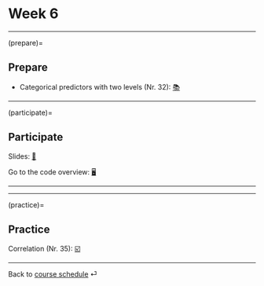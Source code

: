 # Week 6



---

(prepare)=
## Prepare

- Categorical predictors with two levels (Nr. 32): [📚](https://openintro-ims.netlify.app/model-slr.html#categorical-predictor-two-levels)

---



(participate)=
## Participate


Slides: [📑](https://drive.google.com/file/d/10DuEFUE-BVH1NYf84KyXeYA1Ajdre-0I/view?usp=sharing)

Go to the code overview: [🖥](../code/code-overview.md)



---

---


(practice)=
## Practice



Correlation (Nr. 35): [☑️](https://forms.gle/5ntV6z8yHk8g4qgZ8)


---

Back to [course schedule](../docs/course-schedule.md) ⏎
